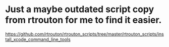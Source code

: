 # Just a maybe outdated script copy from rtrouton for me to find it easier.<br />
https://github.com/rtrouton/rtrouton_scripts/tree/master/rtrouton_scripts/install_xcode_command_line_tools
